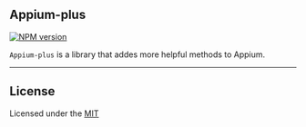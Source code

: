 ## Appium-plus


[![NPM version][npm-image]][npm-url]

`Appium-plus` is a library that addes more helpful methods to Appium.

---

## License
Licensed under the [MIT](http://opensource.org/licenses/MIT)

[npm-image]: https://img.shields.io/npm/v/appium-plus.svg?style=flat-square
[npm-url]: https://www.npmjs.org/package/appium-plus
[github-tag]: http://img.shields.io/github/tag/chenchaoyi/appium-plus.svg?style=flat-square
[github-url]: https://github.com/chenchaoyi/appium-plus/tags
[david-image]: http://img.shields.io/david/chenchaoyi/appium-plus.svg?style=flat-square
[david-url]: https://david-dm.org/chenchaoyi/appium-plus
[license-image]: http://img.shields.io/npm/l/appium-plus.svg?style=flat-square
[license-url]: http://opensource.org/licenses/MIT
[downloads-image]: http://img.shields.io/npm/dm/appium-plus.svg?style=flat-square
[downloads-url]: https://npmjs.org/package/appium-plus
[gittip-image]: https://img.shields.io/gittip/chenchaoyi.svg?style=flat-square
[gittip-url]: https://www.gittip.com/chenchaoyi/

